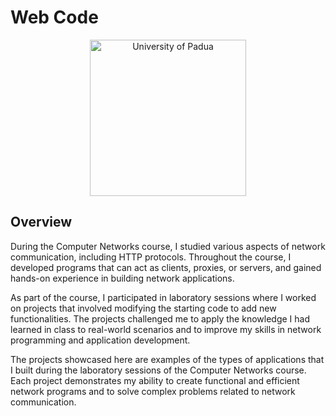 # Web Code

<p align="center">
    <img src="https://www.unidformazione.com/wp-content/uploads/2018/04/unipd-universita-di-padova.png" width="250" alt="University of Padua"/>
</p>

## Overview
During the Computer Networks course, I studied various aspects of network communication, including HTTP protocols. Throughout the course, I developed programs that can act as clients, proxies, or servers, and gained hands-on experience in building network applications.

As part of the course, I participated in laboratory sessions where I worked on projects that involved modifying the starting code to add new functionalities. The projects challenged me to apply the knowledge I had learned in class to real-world scenarios and to improve my skills in network programming and application development.

The projects showcased here are examples of the types of applications that I built during the laboratory sessions of the Computer Networks course. Each project demonstrates my ability to create functional and efficient network programs and to solve complex problems related to network communication.
